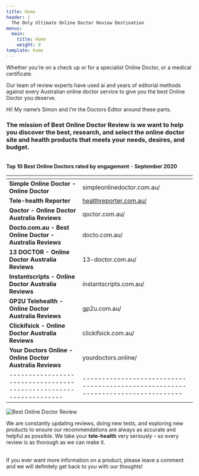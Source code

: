 ```yaml
---
title: Home
header: |
  The Only Ultimate Online Doctor Review Destination 
menus:
  main:
    title: Home
    weight: 0
template: home
---
```

Whether you’re on a check up or for a specialist Online Doctor, or a medical certificate.

Our team of review experts have used ai and years of editorial methods against every Australian online doctor service to give you the best Online Doctor you deserve.

Hi! My name’s Simon and I’m the Doctors Editor around these parts.

### The mission of **Best Online Doctor Review** is  we want to help you discover the best, research, and select the online doctor site and health  products that meets your needs, desires, and budget.

\
**Top 10 Best Online Doctors rated by engagement** - **September 2020**

| [](<https://bestonlinedoctors.com.au/ >)                                                                           |                                                                                                                                            |
| ------------------------------------------------------------------------------------------------------------------ | ------------------------------------------------------------------------------------------------------------------------------------------ |
| [](<https://bestonlinedoctors.com.au/ >)**Simple Online Doctor - Online Doctor**                                   | [](https://bestonlinedoctors.com.au/posts/simpledoctor/)simpleonlinedoctor.com.au/[](https://bestonlinedoctors.com.au/posts/simpledoctor/) |
| [](https://bestonlinedoctors.com.au/posts/simpledoctor/)**Tele-health Reporter**                                   | [healthreporter.com.au/](https://healthreporter.com.au/)                                                                                   |
| [](https://bestonlinedoctors.com.au/tempus-etiam/)**Qoctor - Online Doctor Australia Reviews**                     | qoctor.com.au[](https://bestonlinedoctors.com.au/posts/lorem/)/                                                                            |
| [](https://bestonlinedoctors.com.au/posts/lorem/)**Docto.com.au - Best Online Doctor - Australia Reviews**         | [](https://bestonlinedoctors.com.au/posts/lorem/)docto.com.au/                                                                             |
| [](https://bestonlinedoctors.com.au/posts/lorem/)**13 DOCTOR - Online Doctor Australia   Reviews**                 | [](https://bestonlinedoctors.com.au/posts/13-doctor/)13-doctor.com.au/                                                                     |
| [](https://bestonlinedoctors.com.au/posts/13-doctor/)**Instantscripts - Online Doctor Australia   Reviews**        | instantscripts.com.au/                                                                                                                     |
| [](https://bestonlinedoctors.com.au/posts/instantscripts/)**GP2U Telehealth - Online Doctor Australia   Reviews**  | gp2u.com.au/                                                                                                                               |
| [](https://bestonlinedoctors.com.au/posts/ipsum/)**Clickifsick - Online Doctor Australia   Reviews**               | clickifsick.com.au/                                                                                                                        |
| [](https://bestonlinedoctors.com.au/posts/clickifsick/)**Your Doctors Online - Online Doctor   Australia Reviews** | yourdoctors.online/                                                                                                                        |
| \-----------------------------------------------------------------                                                 | \--------------------------------------------------------------------------------                                                          |

![Best Online Doctor Review](/images/untitled-2.png "Best Online Doctor Review")

We are constantly updating reviews, doing new tests, and exploring new products to ensure our recommendations are always as accurate and helpful as possible. We take your **tele-health** very seriously – so every review is as thorough as we can make it.  

\
If you ever want more information on a product, please leave a comment and we will definitely get back to you with our thoughts!